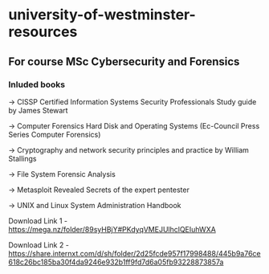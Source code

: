 # university-of-westminster-resources

## For course MSc Cybersecurity and Forensics

### Inluded books
-> CISSP Certified Information Systems Security Professionals Study guide by James Stewart

-> Computer Forensics Hard Disk and Operating Systems (Ec-Council Press Series  Computer Forensics)

-> Cryptography and network security principles and practice by William Stallings

-> File System Forensic Analysis

-> Metasploit Revealed Secrets of the expert pentester

-> UNIX and Linux System Administration Handbook

Download Link 1 - https://mega.nz/folder/89syHBjY#PKdyqVMEJUlhclQEIuhWXA

Download Link 2 - https://share.internxt.com/d/sh/folder/2d25fcde957f17998488/445b9a76ce618c26bc185ba30f4da9246e932b1ff9fd7d6a05fb93228873857a
